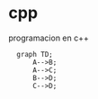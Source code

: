 # cpp
programacion en c++

```mermaid
  graph TD;
      A-->B;
      A-->C;
      B-->D;
      C-->D;
```